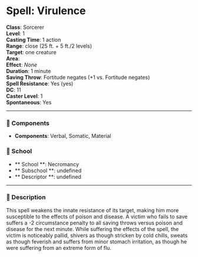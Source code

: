 
# Spell: Virulence
**Class**: Sorcerer  
**Level**: 1  
**Casting Time**: 1 action  
**Range**: close (25 ft. + 5 ft./2 levels)  
**Target**: one creature  
**Area**:   
**Effect**: _None_  
**Duration**: 1 minute  
**Saving Throw**: Fortitude negates (+1 vs. Fortitude negates)  
**Spell Resistance**: Yes (yes)  
**DC**: 11  
**Caster Level**: 1  
**Spontaneous**: Yes

---

### 🔮 Components
- **Components**: Verbal, Somatic, Material

### 🏫 School
- ** School **: Necromancy
- ** Subschool **: undefined
- ** Descriptor **: undefined
---

### 📜 Description
This spell weakens the innate resistance of its target, making him more susceptible to the effects of poison and disease. A victim who fails to save suffers a -2 circumstance penalty to all saving throws versus poison and disease for the next minute. While suffering the effects of the spell, the victim is noticeably pallid, shivers as though stricken by cold chills, sweats as though feverish and suffers from minor stomach irritation, as though he were suffering from an extreme form of flu.
